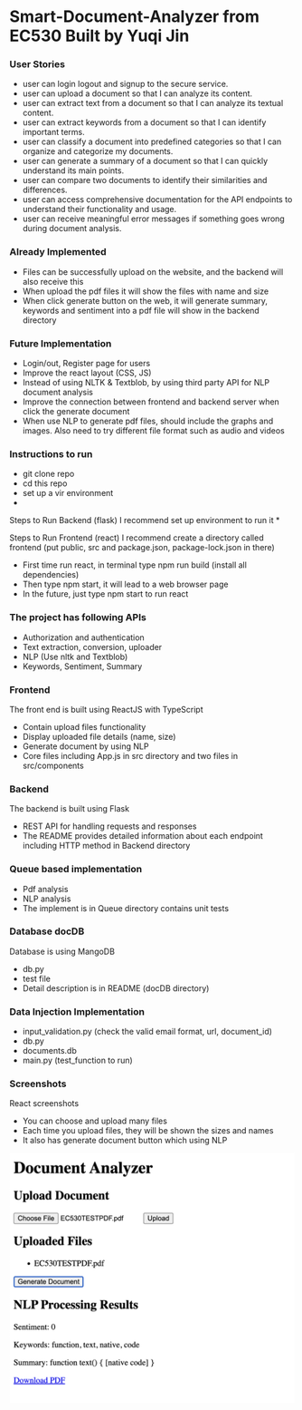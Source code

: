 # Smart-Document-Analyzer from EC530 Built by Yuqi Jin

### User Stories
* user can login logout and signup to the secure service.
* user can upload a document so that I can analyze its content.
* user can extract text from a document so that I can analyze its textual content.
* user can extract keywords from a document so that I can identify important terms.
* user can classify a document into predefined categories so that I can organize and categorize my documents.
* user can generate a summary of a document so that I can quickly understand its main points.
* user can compare two documents to identify their similarities and differences.
* user can access comprehensive documentation for the API endpoints to understand their functionality and usage.
* user can receive meaningful error messages if something goes wrong during document analysis.

### Already Implemented
* Files can be successfully upload on the website, and the backend will also receive this
* When upload the pdf files it will show the files with name and size
* When click generate button on the web, it will generate summary, keywords and sentiment into a pdf file will show in the backend directory

### Future Implementation
* Login/out, Register page for users 
* Improve the react layout (CSS, JS)
* Instead of using NLTK & Textblob, by using third party API for NLP document analysis
* Improve the connection between frontend and backend server when click the generate document
* When use NLP to generate pdf files, should include the graphs and images. Also need to try different file format such as audio and videos

### Instructions to run 
* git clone repo
* cd this repo
* set up a vir environment
* 

Steps to Run Backend (flask)
I recommend set up environment to run it
* 

Steps to Run Frontend (react)
I recommend create a directory called frontend (put public, src and package.json, package-lock.json in there)
* First time run react, in terminal type npm run build (install all dependencies)
* Then type npm start, it will lead to a web browser page
* In the future, just type npm start to run react


### The project has following APIs
* Authorization and authentication
* Text extraction, conversion, uploader
* NLP (Use nltk and Textblob)
* Keywords, Sentiment, Summary


### Frontend
The front end is built using ReactJS with TypeScript
* Contain upload files functionality 
* Display uploaded file details (name, size)
* Generate document by using NLP
* Core files including App.js in src directory and two files in src/components

### Backend
The backend is built using Flask
* REST API for handling requests and responses
* The README provides detailed information about each endpoint including HTTP method in Backend directory

### Queue based implementation
* Pdf analysis
* NLP analysis
* The implement is in Queue directory contains unit tests

### Database docDB
Database is using MangoDB
* db.py
* test file 
* Detail description is in README (docDB directory)

### Data Injection Implementation
* input_validation.py (check the valid email format, url, document_id)
* db.py
* documents.db
* main.py (test_function to run)


### Screenshots 
React screenshots
* You can choose and upload many files
* Each time you upload files, they will be shown the sizes and names
* It also has generate document button which using NLP
<img src="Screenshot 2024-05-04 at 5.10.24 PM.png">
